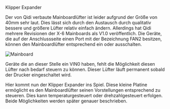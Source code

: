Klipper Expander

Der von Qidi verbaute Mainboardlüfter ist leider aufgrund der Größe von 40mm sehr laut. Dies lässt sich durch den Austausch durch qualitativ bessere und größere Lüfter relativ einfach ändern.
Allerdings hat Qidi mehrere Revisionen der X-6 Mainboards als V1.0 veröffentlich.
Die Geräte, die auf der Anschlussseite einen Port mit der Bezeichnung FAN2 besitzen, können den Mainboardlüfter entsprechend ein oder ausschalten.

![Mainboard](/../klipper_expander/images/mainboard_steuerbar.jpeg)

Geräte die an dieser Stelle ein VIN0 haben, fehlt die Möglichkeit diesen Lüfter nach bedarf steuern zu können. Dieser Lüfter läuft permanent sobald der Drucker eingeschaltet wird.

Hier kommt nun der Klipper Expander ins Spiel. Diese kleine Platine ermöglicht es den Mainboardlüfter seinen Vorstellungen entsprechend zu steueren. 
Dies kann temperaturgesteuert oder drehzahlgesteuert  erfolgen. Beide Möglichkeiten werden später genauer beschrieben.


